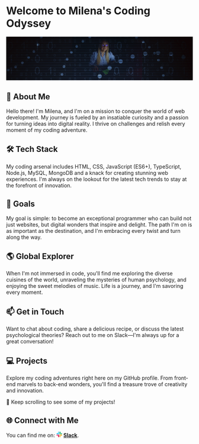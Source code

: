 # Welcome to Milena's Coding Odyssey

**![Odyssey](./img/linkedin-backg.jpg)**

## 👋 About Me

Hello there! I'm Milena, and I'm on a mission to conquer the world of web
development. My journey is fueled by an insatiable curiosity and a passion for
turning ideas into digital reality. I thrive on challenges and relish every
moment of my coding adventure.

## 🛠️ Tech Stack

My coding arsenal includes HTML, CSS, JavaScript (ES6+), TypeScript, Node.js,
MySQL, MongoDB and a knack for creating stunning web experiences. I'm always on
the lookout for the latest tech trends to stay at the forefront of innovation.

## 🎯 Goals

My goal is simple: to become an exceptional programmer who can build not just
websites, but digital wonders that inspire and delight. The path I'm on is as
important as the destination, and I'm embracing every twist and turn along the
way.

## 🌎 Global Explorer

When I'm not immersed in code, you'll find me exploring the diverse cuisines of
the world, unraveling the mysteries of human psychology, and enjoying the sweet
melodies of music. Life is a journey, and I'm savoring every moment.

## 📫 Get in Touch

Want to chat about coding, share a delicious recipe, or discuss the latest
psychological theories? Reach out to me on Slack—I'm always up for a great
conversation!

## 💻 Projects

Explore my coding adventures right here on my GitHub profile. From front-end
marvels to back-end wonders, you'll find a treasure trove of creativity and
innovation.

🌟 Keep scrolling to see some of my projects!

## 🌐 Connect with Me

You can find me on: ![slack](./img/slack.png)
**[Slack](https://mileenka.slack.com)**.
